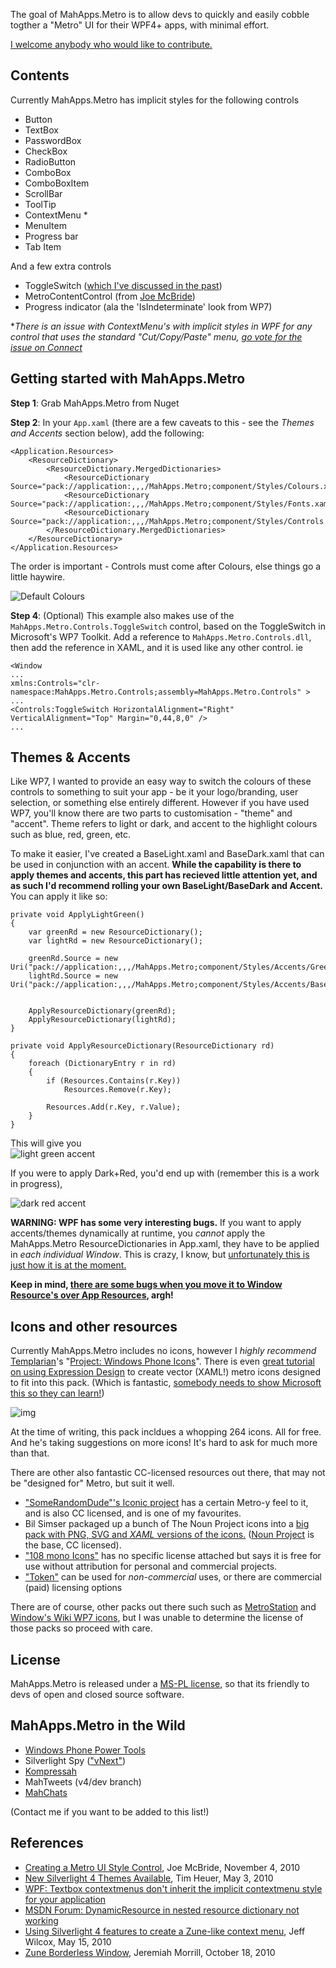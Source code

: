 The goal of MahApps.Metro is to allow devs to quickly and easily cobble togther a "Metro" UI for their WPF4+ apps, with minimal effort.

[I welcome anybody who would like to contribute.][4]

Contents
--------

Currently MahApps.Metro has implicit styles for the following controls

 - Button
 - TextBox
 - PasswordBox
 - CheckBox
 - RadioButton
 - ComboBox
 - ComboBoxItem
 - ScrollBar
 - ToolTip
 - ContextMenu *
 - MenuItem
 - Progress bar
 - Tab Item

And a few extra controls

 - ToggleSwitch ([which I've discussed in the past][1])
 - MetroContentControl (from [Joe McBride][2])
 - Progress indicator (ala the 'IsIndeterminate' look from WP7)

**There is an issue with ContextMenu's with implicit styles in WPF for any control that uses the standard "Cut/Copy/Paste" menu, [go vote for the issue on Connect][3]*

Getting started with MahApps.Metro
-------------

**Step 1**: Grab MahApps.Metro from Nuget  
  
**Step 2**: In your `App.xaml` (there are a few caveats to this - see the *Themes and Accents* section below), add the following:  

    <Application.Resources>
        <ResourceDictionary>
            <ResourceDictionary.MergedDictionaries>
                <ResourceDictionary Source="pack://application:,,,/MahApps.Metro;component/Styles/Colours.xaml"/>
                <ResourceDictionary Source="pack://application:,,,/MahApps.Metro;component/Styles/Fonts.xaml"/>
                <ResourceDictionary Source="pack://application:,,,/MahApps.Metro;component/Styles/Controls.xaml"/>
            </ResourceDictionary.MergedDictionaries>
        </ResourceDictionary>
    </Application.Resources>

The order is important - Controls must come after Colours, else things go a little haywire.

![Default Colours][5]
  

**Step 4**: (Optional) This example also makes use of the `MahApps.Metro.Controls.ToggleSwitch` control, based on the ToggleSwitch in Microsoft's WP7 Toolkit. Add a reference to `MahApps.Metro.Controls.dll`, then add the reference in XAML, and it is used like any other control. ie

    <Window 
    ...
    xmlns:Controls="clr-namespace:MahApps.Metro.Controls;assembly=MahApps.Metro.Controls" >
    ...
    <Controls:ToggleSwitch HorizontalAlignment="Right" VerticalAlignment="Top" Margin="0,44,8,0" />
    ...
  

Themes & Accents
-------------------

Like WP7, I wanted to provide an easy way to switch the colours of these controls to something to suit your app - be it your logo/branding, user selection, or something else entirely different. However if you have used WP7, you'll know there are two parts to customisation - "theme" and "accent". Theme refers to light or dark, and accent to the highlight colours such as blue, red, green, etc.

To make it easier, I've created a BaseLight.xaml and BaseDark.xaml that can be used in conjunction with an accent. **While the capability is there to apply themes and accents, this part has recieved little attention yet, and as such I'd recommend rolling your own BaseLight/BaseDark and Accent.** You can apply it like so:

    private void ApplyLightGreen()
    {
        var greenRd = new ResourceDictionary();
        var lightRd = new ResourceDictionary();
    
        greenRd.Source = new Uri("pack://application:,,,/MahApps.Metro;component/Styles/Accents/Green.xaml");
        lightRd.Source = new Uri("pack://application:,,,/MahApps.Metro;component/Styles/Accents/BaseLight.xaml");
    
    
        ApplyResourceDictionary(greenRd);
        ApplyResourceDictionary(lightRd);
    }
    
    private void ApplyResourceDictionary(ResourceDictionary rd)
    {
        foreach (DictionaryEntry r in rd)
        {
            if (Resources.Contains(r.Key))
                Resources.Remove(r.Key);
    
            Resources.Add(r.Key, r.Value);
        }
    }


This will give you  
![light green accent][6]

If you were to apply Dark+Red, you'd end up with (remember this is a work in progress), 

![dark red accent][7]

**WARNING: WPF has some very interesting bugs.**
If you want to apply accents/themes dynamically at runtime, you *cannot* apply the MahApps.Metro ResourceDictionaries in App.xaml, they have to be applied in *each individual Window*. This is crazy, I know, but [unfortunately this is just how it is at the moment.][8]

**Keep in mind, [there are some bugs when you move it to Window Resource's over App Resources][9], argh!**


Icons and other resources
-------------------------
Currently MahApps.Metro includes no icons, however I *highly recommend* [Templarian][23]'s "[Project: Windows Phone Icons][22]". There is even [great tutorial on using Expression Design][24] to create vector (XAML!) metro icons designed to fit into this pack. (Which is fantastic, [somebody needs to show Microsoft this so they can learn!][25])  

![img](http://images.theleagueofpaul.com/postimages/wp_icons_features.png)

At the time of writing, this pack incldues a whopping 264 icons. All for free. And he's taking suggestions on more icons! It's hard to ask for much more than that.

There are other also fantastic CC-licensed resources out there, that may not be "designed for" Metro, but suit it well.

* ["SomeRandomDude"'s Iconic project][12] has a certain Metro-y feel to it, and is also CC licensed, and is one of my favourites. 
* Bil Simser packaged up a bunch of The Noun Project icons into a [big pack with PNG, SVG and *XAML* versions of the icons.][10] ([Noun Project][11] is the base, CC licensed). 
* ["108 mono Icons"](http://www.tutorial9.net/downloads/108-mono-icons-huge-set-of-minimal-icons/) has no specific license attached but says it is free for use without attribution for personal and commercial projects.
* ["Token"](http://brsev.deviantart.com/art/Token-128429570) can be used for *non-commercial* uses, or there are commercial (paid) licensing options  

There are of course, other packs out there such such as [MetroStation][13] and [Window's Wiki WP7 icons][14], but I was unable to determine the license of those packs so proceed with care.


License
-------

MahApps.Metro is released under a [MS-PL license][15], so that its friendly to devs of open and closed source software.


MahApps.Metro in the Wild
-------

* [Windows Phone Power Tools](http://wptools.codeplex.com/)
* Silverlight Spy (["vNext"](http://yfrog.com/kka0fp))
* [Kompressah](https://bitbucket.org/aeoth/kompressah)
* MahTweets (v4/dev branch)
* [MahChats](http://www.mahchats.com)

(Contact me if you want to be added to this list!)

References
----------

  - [Creating a Metro UI Style Control][16], Joe McBride, November 4, 2010
  - [New Silverlight 4 Themes Available][17], Tim Heuer, May 3, 2010
  - [WPF: Textbox contextmenus don't inherit the implicit contextmenu style for your application][18]
  - [MSDN Forum: DynamicResource in nested resource dictionary not working][19]
  - [Using Silverlight 4 features to create a Zune-like context menu][20], Jeff Wilcox, May 15, 2010
  - [Zune Borderless Window][21], Jeremiah Morrill, October 18, 2010


  [1]: http://www.theleagueofpaul.com/wp7-toggle-switch-in-wpf
  [2]: http://xamlcoder.com/blog/2010/11/04/creating-a-metro-ui-style-control/
  [3]: http://connect.microsoft.com/VisualStudio/feedback/details/520516/wpf-textbox-contextmenus-dont-inherit-the-implicit-contextmenu-style-for-your-application
  [4]: https://github.com/mahapps/mahapps.metro
  [5]: http://images.theleagueofpaul.com/postimages/accent_default.png
  [6]: http://images.theleagueofpaul.com/postimages/green_2.png
  [7]: http://images.theleagueofpaul.com/postimages/dark_red_2.png
  [8]: https://connect.microsoft.com/VisualStudio/feedback/details/633535/msdn-forum-dynamicresource-in-nested-resource-dictionary-not-working
  [9]: http://www.theleagueofpaul.com/wpf-resourcedictionary-bugs
  [10]: http://weblogs.asp.net/bsimser/archive/2011/01/09/500-metro-style-wp7-icons.aspx
  [11]: http://www.thenounproject.com/
  [12]: http://somerandomdude.com/projects/iconic/
  [13]: http://yankoa.deviantart.com/#/d312tty
  [14]: http://www.windowswiki.info/2010/03/29/metro-icon-pack-windows-phone-7-icons/
  [15]: http://www.opensource.org/licenses/ms-pl.html
  [16]: http://xamlcoder.com/blog/2010/11/04/creating-a-metro-ui-style-control/
  [17]: http://timheuer.com/blog/archive/2010/05/03/new-silverlight-4-themes-available-for-download.aspx
  [18]: http://connect.microsoft.com/VisualStudio/feedback/details/520516/wpf-textbox-contextmenus-dont-inherit-the-implicit-contextmenu-style-for-your-application
  [19]: https://connect.microsoft.com/VisualStudio/feedback/details/633535/msdn-forum-dynamicresource-in-nested-resource-dictionary-not-working
  [20]: http://www.jeff.wilcox.name/2010/05/zunelike-contextmenu-style/125
  [21]: http://gallery.expression.microsoft.com/ZuneWindowBehavior/view/Discussions/125
  [22]: http://templarian.com/project_windows_phone_icons/
  [23]: http://templarian.com
  [24]: http://templarian.com/2011/08/06/tutorial_creating_an_icon/
  [25]: http://www.theleagueofpaul.com/how-not-to-do-metro